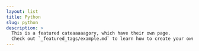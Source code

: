 ```yaml
---
layout: list
title: Python
slug: python
description: >
  This is a featured cateaaaaagory, which have their own page.
  Check out `_featured_tags/example.md` to learn how to create your own.
---
```

